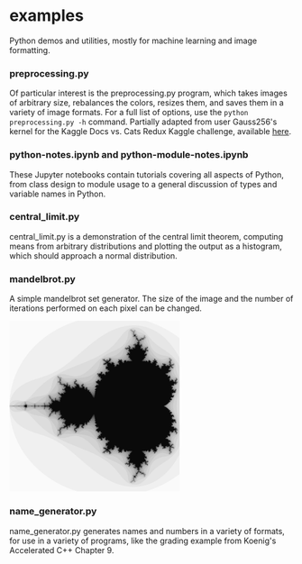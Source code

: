 # examples 
Python demos and utilities, mostly for machine learning and image formatting. 

### preprocessing.py

Of particular interest is the preprocessing.py program, which takes images of 
arbitrary size, rebalances the colors, resizes them, and saves them in a variety
of image formats. For a full list of options, use the `python preprocessing.py
-h` command. Partially adapted from user Gauss256's kernel for the Kaggle Docs
vs. Cats Redux Kaggle challenge, available
[here](https://www.kaggle.com/gauss256/preprocess-images).

### python-notes.ipynb and python-module-notes.ipynb

These Jupyter notebooks contain tutorials covering all aspects of Python, from
class design to module usage to a general discussion of types and variable names
in Python.  

### central_limit.py

central_limit.py is a demonstration of the central limit theorem, computing
means from arbitrary distributions and plotting the output as a histogram, which
should approach a normal distribution.

### mandelbrot.py

A simple mandelbrot set generator. The size of the image and the number of
iterations performed on each pixel can be changed.

<img src="https://raw.githubusercontent.com/ja3067/demos/master/mandelbrot.jpg" style="width: 60%; margin: 0 auto;">

### name_generator.py

name_generator.py generates names and numbers in a variety of formats, for use
in a variety of programs, like the grading example from Koenig's Accelerated C++
Chapter 9.
